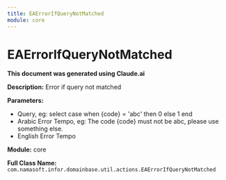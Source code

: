 ```yaml
---
title: EAErrorIfQueryNotMatched
module: core
---
```



<div class='entity-flows'>

# EAErrorIfQueryNotMatched

**This document was generated using Claude.ai**

**Description:** Error if query not matched

**Parameters:**
- Query, eg: select case when {code} = 'abc' then 0 else 1 end
- Arabic Error Tempo, eg: The code {code} must not be abc, please use something else.
- English Error Tempo

**Module:** core

**Full Class Name:** `com.namasoft.infor.domainbase.util.actions.EAErrorIfQueryNotMatched`


</div>

